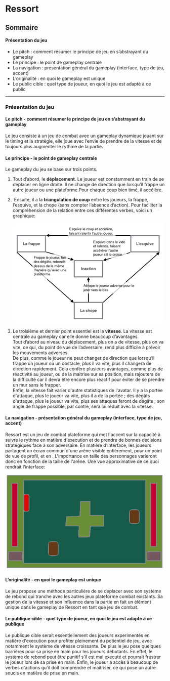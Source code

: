# Ressort

## Sommaire

#### Présentation du jeu
  - Le pitch : comment résumer le principe de jeu en s’abstrayant du gameplay
  - Le principe : le point de gameplay centrale
  - La navigation : presentation général du gameplay (interface, type de jeu, accent)
  - L’originalité : en quoi le gameplay est unique
  - Le public cible : quel type de joueur, en quoi le jeu est adapté à ce public
___

### Présentation du jeu

#### Le pitch - comment résumer le principe de jeu en s’abstrayant du gameplay

Le jeu consiste à un jeu de combat avec un gameplay dynamique jouant sur le timing et la stratégie, elle joue avec l’envie de prendre de la vitesse et de toujours plus augmenter le rythme de la partie.

#### Le principe - le point de gameplay centrale

Le gameplay du jeu se base sur trois points.
1. Tout d’abord, le **déplacement**. Le joueur est constamment en train de se déplacer en ligne droite. Il ne change de direction que lorsqu’il frappe un autre joueur ou une plateforme.Pour chaque coup bien timé, il accélère.
2.  Ensuite, il a la **triangulation de coup** entre les joueurs, la frappe, l’esquive, et la chope (sans compter l’absence d’action). Pour faciliter la compréhension de la relation entre ces différentes verbes, voici un graphique:

    ![diagramme de la triangulation des coups](img/diagramme_tringulation_coup.png)

3. Le troisième et dernier point essentiel est la **vitesse**. La vitesse est centrale au gameplay car elle donne beaucoup d’avantages.  
Tout d’abord au niveau du déplacement, plus on a de vitesse, plus on va vite, ce qui, du point de vue de l’adversaire, rend plus difficile à prévoir les mouvements adverses.  
De plus, comme le joueur ne peut changer de direction que lorsqu’il frappe un joueur où un obstacle, plus il va vite, plus il changera de direction rapidement. Cela confère plusieurs avantages, comme plus de réactivité au joueur, ou de la maitrise sur sa position, mais rajoutera de la difficulté car il devra être encore plus réactif pour éviter de se prendre un mur sans le frapper.  
Enfin, la vitesse fait varier d'autre statistiques de l'avatar. Il y a la portée d'attaque, plus le joueur va vite, plus il a de la portée ; des dégâts d'attaque, plus le joueur va vite, plus ses attaques feront de dégâts ; son angle de frappe possible, par contre, sera lui réduit avec la vitesse.

#### La navigation - présentation général du gameplay (interface, type de jeu, accent)

Ressort est un jeu de combat plateforme qui met l'accent sur la capacité à suivre le rythme en matière d'execution et de prendre de bonnes décisions stratégiques face à son adversaire. En matière d'interface, les joueurs partagent un écran commun d'une arêne visible entièrement, pour un point de vue de profil, et en . L'importance en taille des personnages varieront donc en fonction de la taille de l'arêne.
Une vue approximative de ce quoi rendrait l'interface:

![exemple d'interface graphique approximative](img/exemple_interface.png)

#### L’originalité - en quoi le gameplay est unique

Le jeu propose une méthode particulière de se déplacer avec son système de rebond qui tranche avec les autres jeux plateforme combat existants. Sa gestion de la vitesse et son influence dans la partie en fait un élément unique dans le gameplay de Ressort en tant que jeu de combat.

#### Le publique cible - quel type de joueur, en quoi le jeu est adapté à ce publique

Le publique cible serait essentiellement des joueurs experimentés en matière d'execution pour profiter pleinement du potientiel de jeu, avec notamment le système de vitesse croissante. De plus le jeu pose quelques barrières pour sa prise en main pour les joueurs débutants. En effet, le système de rebond peut être punitif s'il est mal executé et pourrait frustrer le joueur lors de sa prise en main. Enfin, le joueur a accès à beaucoup de verbes d'actions qu'il doit comprendre et maitriser, ce qui pose un autre soucis en matière de prise en main.
